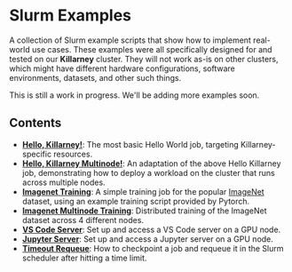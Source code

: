 # Slurm Examples

A collection of Slurm example scripts that show how to implement real-world use cases. These examples were all specifically designed for and tested on our **Killarney** cluster. They will not work as-is on other clusters, which might have different hardware configurations, software environments, datasets, and other such things.

This is still a work in progress. We'll be adding more examples soon.

## Contents

 - [**Hello, Killarney!**](./hello-killarney/): The most basic Hello World job, targeting Killarney-specific resources.
 - [**Hello, Killarney Multinode!**](./hello-killarney-multinode): An adaptation of the above Hello Killarney job, demonstrating how to deploy a workload on the cluster that runs across multiple nodes.
 - [**Imagenet Training**](./imagenet): A simple training job for the popular [ImageNet](https://www.image-net.org/) dataset, using an example training script provided by Pytorch.
 - [**Imagenet Multinode Training**](./imagenet-multinode): Distributed training of the ImageNet dataset across 4 different nodes.
 - [**VS Code Server**](./vscode-server): Set up and access a VS Code server on a GPU node.
 - [**Jupyter Server**](./jupyter-server): Set up and access a Jupyter server on a GPU node.
 - [**Timeout Requeue**](./timeout-requeue): How to checkpoint a job and requeue it in the Slurm scheduler after hitting a time limit.
